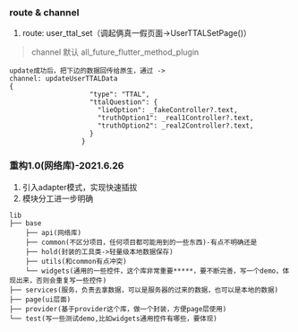 

### route & channel
1. route: user_ttal_set（调起俩真一假页面->UserTTALSetPage()）
>  channel 默认 all_future_flutter_method_plugin

```
update成功后，把下边的数据回传给原生，通过 ->
channel: updateUserTTALData
{
                    "type": "TTAL",
                    "ttalQuestion": {
                      "lieOption": _fakeController?.text,
                      "truthOption1": _real1Controller?.text,
                      "truthOption2": _real2Controller?.text,
                    }
                  }
```


### 重构1.0(网络库)-2021.6.26
1. 引入adapter模式，实现快速插拔
2. 模块分工进一步明确
```
lib
├── base
    ├── api(网络库)
    ├── common(不区分项目，任何项目都可能用到的一些东西)-有点不明确还是
    ├── hold(封装的工具类->轻量级本地数据保存)
    ├── utils(和common有点冲突)
    └── widgets(通用的一些控件，这个库非常重要*****，要不断完善，写一个demo，体现出来，否则会重复写一些控件)
├── services(服务，负责去拿数据，可以是服务器的过来的数据，也可以是本地的数据)
├── page(ui层面)
├── provider(基于provider这个库，做一个封装，方便page层使用)
└── test(写一些测试demo,比如widgets通用控件有哪些，要体现)
```